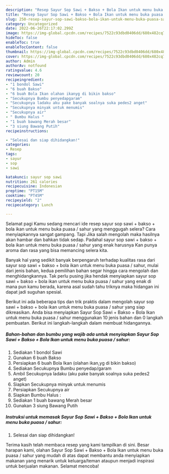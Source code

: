 ```yaml
---
description: "Resep Sayur Sop Sawi + Bakso + Bola Ikan untuk menu buka puasa / sahur yang Menggugah Selera"
title: "Resep Sayur Sop Sawi + Bakso + Bola Ikan untuk menu buka puasa / sahur yang Menggugah Selera"
slug: 250-resep-sayur-sop-sawi-bakso-bola-ikan-untuk-menu-buka-puasa-sahur-yang-menggugah-selera
category: Uncategorized
date: 2022-06-26T22:17:02.299Z
image: https://img-global.cpcdn.com/recipes/7522c93dbd0406dd/680x482cq70/sayur-sop-sawi-bakso-bola-ikan-untuk-menu-buka-puasa-sahur-foto-resep-utama.jpg
hideToc: false
enableToc: true
enableTocContent: false
thumbnail: https://img-global.cpcdn.com/recipes/7522c93dbd0406dd/680x482cq70/sayur-sop-sawi-bakso-bola-ikan-untuk-menu-buka-puasa-sahur-foto-resep-utama.jpg
cover: https://img-global.cpcdn.com/recipes/7522c93dbd0406dd/680x482cq70/sayur-sop-sawi-bakso-bola-ikan-untuk-menu-buka-puasa-sahur-foto-resep-utama.jpg
author: Admin
authorAv: notfound
ratingvalue: 4.6
reviewcount: 20
recipeingredient:
- "1 bondol Sawi"
- "6 buah Bakso"
- "6 buah Bola Ikan olahan ikanyg di bikin bakso"
- "Secukupnya Bumbu penyedapgaram"
- "Secukupnya ladaku aku pake banyak soalnya suka pedes2 anget"
- "Secukupnya minyak untuk menumis"
- "Secukupnya air"
- " Bumbu Halus "
- "1 buah bawang Merah besar"
- "3 siung Bawang Putih"
recipeinstructions:

- "Selesai dan siap dihidangkan!"
categories:
- Resep
tags:
- sayur
- sop
- sawi

katakunci: sayur sop sawi 
nutrition: 261 calories
recipecuisine: Indonesian
preptime: "PT15M"
cooktime: "PT45M"
recipeyield: "2"
recipecategory: Lunch

---
```



Selamat pagi Kamu sedang mencari ide resep sayur sop sawi + bakso + bola ikan untuk menu buka puasa / sahur yang menggugah selera? Cara menyiapkannya sangat gampang. Tapi Jika salah mengolah maka hasilnya akan hambar dan bahkan tidak sedap. Padahal sayur sop sawi + bakso + bola ikan untuk menu buka puasa / sahur yang enak harusnya Kan punya aroma dan rasa yang bisa memancing selera kita.




Banyak hal yang sedikit banyak berpengaruh terhadap kualitas rasa dari sayur sop sawi + bakso + bola ikan untuk menu buka puasa / sahur, mulai dari jenis bahan, kedua pemilihan bahan segar hingga cara mengolah dan menghidangkannya. Tak perlu pusing jika hendak menyiapkan sayur sop sawi + bakso + bola ikan untuk menu buka puasa / sahur yang enak di mana pun kamu berada, karena asal sudah tahu triknya maka hidangan ini dapat jadi suguhan spesial.


Berikut ini ada beberapa tips dan trik praktis dalam mengolah sayur sop sawi + bakso + bola ikan untuk menu buka puasa / sahur yang siap dikreasikan. Anda bisa menyiapkan Sayur Sop Sawi + Bakso + Bola Ikan untuk menu buka puasa / sahur menggunakan 10 jenis bahan dan 0 langkah pembuatan. Berikut ini langkah-langkah dalam membuat hidangannya.

<!--inarticleads1-->

##### Bahan-bahan dan bumbu yang wajib ada untuk menyiapkan Sayur Sop Sawi + Bakso + Bola Ikan untuk menu buka puasa / sahur:

1. Sediakan 1 bondol Sawi
1. Gunakan 6 buah Bakso
1. Persiapkan 6 buah Bola Ikan (olahan ikan,yg di bikin bakso)
1. Sediakan Secukupnya Bumbu penyedap/garam
1. Ambil Secukupnya ladaku (aku pake banyak soalnya suka pedes2 anget)
1. Siapkan Secukupnya minyak untuk menumis
1. Persiapkan Secukupnya air
1. Siapkan  Bumbu Halus :
1. Sediakan 1 buah bawang Merah besar
1. Gunakan 3 siung Bawang Putih




<!--inarticleads2-->

##### Instruksi untuk memasak Sayur Sop Sawi + Bakso + Bola Ikan untuk menu buka puasa / sahur:


1. Selesai dan siap dihidangkan!



Terima kasih telah membaca resep yang kami tampilkan di sini. Besar harapan kami, olahan Sayur Sop Sawi + Bakso + Bola Ikan untuk menu buka puasa / sahur yang mudah di atas dapat membantu anda menyiapkan makanan yang menarik untuk keluarga/teman ataupun menjadi inspirasi untuk berjualan makanan. Selamat mencoba!
